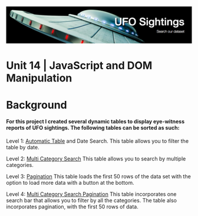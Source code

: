 
![title](header.png)

# Unit 14 | JavaScript and DOM Manipulation

# Background

#### For this project I created several dynamic tables to display eye-witness reports of UFO sightings. The following tables can be sorted as such:

Level 1: [Automatic Table](https://github.com/ABFdata/Homework/blob/master/DynamicTable/UFOTableFilters/1date_index.html) and Date Search. This table allows you to filter the table by date. 
    

Level 2: [Multi Category Search](https://github.com/ABFdata/Homework/blob/master/DynamicTable/UFOTableFilters/2multi_category.html) This table allows you to search by multiple categories.

Level 3: [Pagination](https://github.com/ABFdata/Homework/blob/master/DynamicTable/UFOTableFilters/3pagination.html) This table loads the first 50 rows of the data set with the option to load more data with a button at the bottom. 

Level 4: [Multi Category Search Pagination](https://github.com/ABFdata/Homework/blob/master/DynamicTable/UFOTableFilters/4multi_pagination.html) This table incorporates one search bar that allows you to filter by all the categories. The table also incorporates pagination, with the first 50 rows of data. 


```python

```
